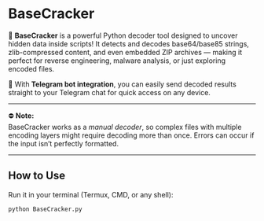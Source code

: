 # BaseCracker

🔐 **BaseCracker** is a powerful Python decoder tool designed to uncover hidden data inside scripts! It detects and decodes base64/base85 strings, zlib-compressed content, and even embedded ZIP archives — making it perfect for reverse engineering, malware analysis, or just exploring encoded files.

🚀 With **Telegram bot integration**, you can easily send decoded results straight to your Telegram chat for quick access on any device.

---

⛔️ **Note:**  
BaseCracker works as a *manual decoder*, so complex files with multiple encoding layers might require decoding more than once. Errors can occur if the input isn’t perfectly formatted.

---

## How to Use

Run it in your terminal (Termux, CMD, or any shell):

```bash
python BaseCracker.py
